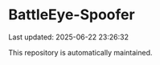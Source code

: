# BattleEye-Spoofer

Last updated: 2025-06-22 23:26:32

This repository is automatically maintained.
